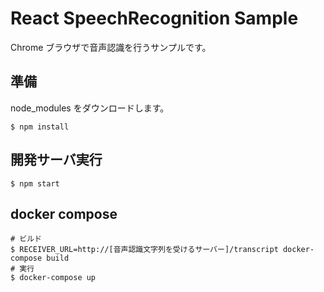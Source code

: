 # React SpeechRecognition Sample

Chrome ブラウザで音声認識を行うサンプルです。

## 準備

node_modules をダウンロードします。

```
$ npm install
```

## 開発サーバ実行

```
$ npm start
```

## docker compose

```
# ビルド
$ RECEIVER_URL=http://[音声認識文字列を受けるサーバー]/transcript docker-compose build
# 実行
$ docker-compose up
```
